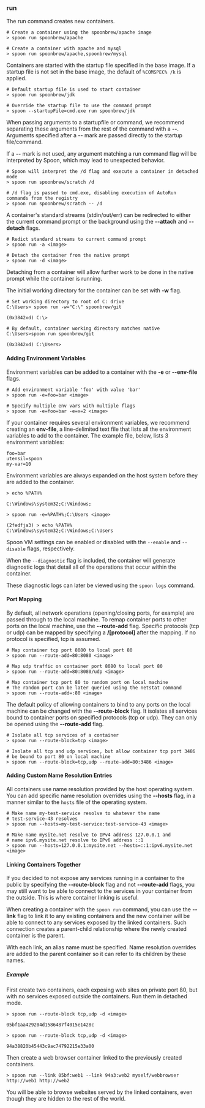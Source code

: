 ### run

The run command creates new containers.

	# Create a container using the spoonbrew/apache image
	> spoon run spoonbrew/apache

	# Create a container with apache and mysql
	> spoon run spoonbrew/apache,spoonbrew/mysql

Containers are started with the startup file specified in the base image. If a startup file is not set in the base image, the default of `%COMSPEC% /k` is applied. 
	
	# Default startup file is used to start container
	> spoon run spoonbrew/jdk

	# Override the startup file to use the command prompt
	> spoon --startupFile=cmd.exe run spoonbrew/jdk

When passing arguments to a startupfile or command, we recommend separating these arguments from the rest of the command with a **--**. Arguments specified after a **--** mark are passed directly to the startup file/command.

If a **--** mark is not used, any argument matching a run command flag will be interpreted by Spoon, which may lead to unexpected behavior. 

    # Spoon will interpret the /d flag and execute a container in detached mode
    > spoon run spoonbrew/scratch /d
    
    # /d flag is passed to cmd.exe, disabling execution of AutoRun commands from the registry
    > spoon run spoonbrew/scratch -- /d 

A container's standard streams (stdin/out/err) can be redirected to either the current command prompt or the background using the **--attach** and **--detach** flags. 

	# Redict standard streams to current command prompt
	> spoon run -a <image>

	# Detach the container from the native prompt
	> spoon run -d <image>

Detaching from a container will allow further work to be done in the native prompt while the container is running.  

The initial working directory for the container can be set with **-w** flag. 

	# Set working directory to root of C: drive
	C:\Users> spoon run -w="C:\" spoonbrew/git

	(0x3842xd) C:\> 

	# By default, container working directory matches native
	C:\Users>spoon run spoonbrew/git
	
	(0x3842xd) C:\Users>

#### Adding Environment Variables

Environment variables can be added to a container with the **-e** or **--env-file** flags. 

	# Add environment variable 'foo' with value 'bar'
	> spoon run -e=foo=bar <image>

	# Specify multiple env vars with multiple flags
	> spoon run -e=foo=bar -e=x=2 <image>

If your container requires several environment variables, we recommend creating an **env-file**, a line-delimited text file that lists all the environment variables to add to the container. The example file, below, lists 3 environment variables: 

	foo=bar
	utensil=spoon
	my-var=10

Environment variables are always expanded on the host system before they are added to the container. 

	> echo %PATH%
	
	C:\Windows\system32;C:\Windows;

	> spoon run -e=%PATH%;C:\Users <image>

	(2fedfja3) > echo %PATH%
	C:\Windows\system32;C:\Windows;C:\Users	

Spoon VM settings can be enabled or disabled with the `--enable` and `--disable` flags, respectively. 

When the `--diagnostic` flag is included, the container will generate diagnostic logs that detail all of the operations that occur within the container. 

These diagnostic logs can later be viewed using the `spoon logs` command. 

#### Port Mapping

By default, all network operations (opening/closing ports, for example) are passed through to the local machine. To remap container ports to other ports on the local machine, use the **--route-add** flag. Specific protocols (tcp or udp) can be mapped by specifying a **/[protocol]** after the mapping. If no protocol is specified, tcp is assumed.

	# Map container tcp port 8080 to local port 80
	> spoon run --route-add=80:8080 <image>

	# Map udp traffic on container port 8080 to local port 80
	> spoon run --route-add=80:8080/udp <image>

	# Map container tcp port 80 to random port on local machine
	# The random port can be later queried using the netstat command
	> spoon run --route-add=:80 <image>

The default policy of allowing containers to bind to any ports on the local machine can be changed with the **--route-block** flag. It isolates all services bound to container ports on specified protocols (tcp or udp). They can only be opened using the **--route-add** flag.

    # Isolate all tcp services of a container
    > spoon run --route-block=tcp <image>
    
    # Isolate all tcp and udp services, but allow container tcp port 3486
    # be bound to port 80 on local machine
    > spoon run --route-block=tcp,udp --route-add=80:3486 <image>

#### Adding Custom Name Resolution Entries

All containers use name resolution provided by the host operating system. You can add specific name resolution overrides using the **--hosts** flag, in a manner similar to the `hosts` file of the operating system.

    # Make name my-test-service resolve to whatever the name
    # test-service-43 resolves
    > spoon run --hosts=my-test-service:test-service-43 <image>
    
    # Make name mysite.net resolve to IPv4 address 127.0.0.1 and
    # name ipv6.mysite.net resolve to IPv6 address ::1
    > spoon run --hosts=127.0.0.1:mysite.net --hosts=::1:ipv6.mysite.net <image>

#### Linking Containers Together

If you decided to not expose any services running in a container to the public by specifying the **--route-block** flag and not **--route-add** flags, you may still want to be able to connect to the services in your container from the outside. This is where container linking is useful.

When creating a container with the `spoon run` command, you can use the **--link** flag to link it to any existing containers and the new container will be able to connect to any services exposed by the linked containers. Such connection creates a parent-child relationship where the newly created container is the parent.

With each link, an alias name must be specified. Name resolution overrides are added to the parent container so it can refer to its children by these names.


##### Example

First create two containers, each exposing web sites on private port 80, but with no services exposed outside the containers. Run them in detached mode.

    > spoon run --route-block tcp,udp -d <image>
    
    05bf1aa429204d1586487f4015e1428c

    > spoon run --route-block tcp,udp -d <image>
    
    94a38820b45443c9ac74792215e33a00

Then create a web browser container linked to the previously created containers.

    > spoon run --link 05bf:web1 --link 94a3:web2 myself/webbrowser http://web1 http://web2

You will be able to browse websites served by the linked containers, even though they are hidden to the rest of the world.
